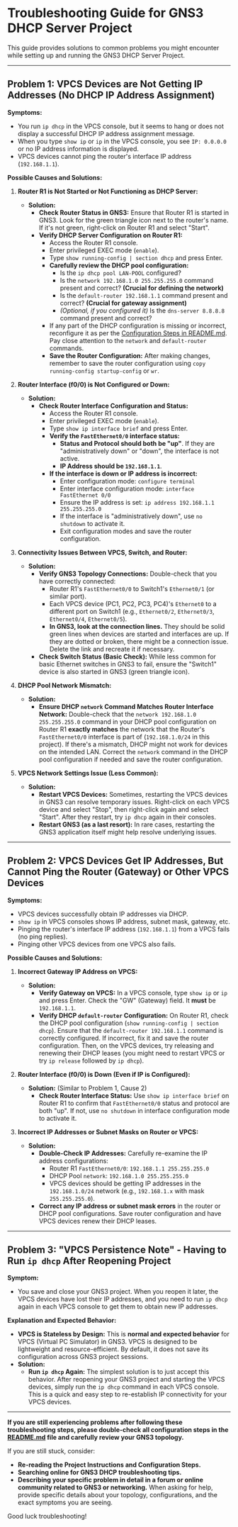 # Troubleshooting Guide for GNS3 DHCP Server Project

This guide provides solutions to common problems you might encounter while setting up and running the GNS3 DHCP Server Project.

---

## Problem 1: VPCS Devices are Not Getting IP Addresses (No DHCP IP Address Assignment)

**Symptoms:**

*   You run `ip dhcp` in the VPCS console, but it seems to hang or does not display a successful DHCP IP address assignment message.
*   When you type `show ip` or `ip` in the VPCS console, you see `IP: 0.0.0.0` or no IP address information is displayed.
*   VPCS devices cannot ping the router's interface IP address (`192.168.1.1`).

**Possible Causes and Solutions:**

1.  **Router R1 is Not Started or Not Functioning as DHCP Server:**
    *   **Solution:**
        *   **Check Router Status in GNS3:** Ensure that Router R1 is started in GNS3. Look for the green triangle icon next to the router's name. If it's not green, right-click on Router R1 and select "Start".
        *   **Verify DHCP Server Configuration on Router R1:**
            *   Access the Router R1 console.
            *   Enter privileged EXEC mode (`enable`).
            *   Type `show running-config | section dhcp` and press Enter.
            *   **Carefully review the DHCP pool configuration:**
                *   Is the `ip dhcp pool LAN-POOL` configured?
                *   Is the `network 192.168.1.0 255.255.255.0` command present and correct? **(Crucial for defining the network)**
                *   Is the `default-router 192.168.1.1` command present and correct? **(Crucial for gateway assignment)**
                *   *(Optional, if you configured it)* Is the `dns-server 8.8.8.8` command present and correct?
            *   If any part of the DHCP configuration is missing or incorrect, reconfigure it as per the [Configuration Steps in README.md](README.md#1-router-r1-configuration-dhcp-server). Pay close attention to the `network` and `default-router` commands.
            *   **Save the Router Configuration:**  After making changes, remember to save the router configuration using `copy running-config startup-config` or `wr`.

2.  **Router Interface (f0/0) is Not Configured or Down:**
    *   **Solution:**
        *   **Check Router Interface Configuration and Status:**
            *   Access the Router R1 console.
            *   Enter privileged EXEC mode (`enable`).
            *   Type `show ip interface brief` and press Enter.
            *   **Verify the `FastEthernet0/0` interface status:**
                *   **Status and Protocol should both be "up"**. If they are "administratively down" or "down", the interface is not active.
                *   **IP Address should be `192.168.1.1`**.
            *   **If the interface is down or IP address is incorrect:**
                *   Enter configuration mode: `configure terminal`
                *   Enter interface configuration mode: `interface FastEthernet 0/0`
                *   Ensure the IP address is set: `ip address 192.168.1.1 255.255.255.0`
                *   If the interface is "administratively down", use `no shutdown` to activate it.
                *   Exit configuration modes and save the router configuration.

3.  **Connectivity Issues Between VPCS, Switch, and Router:**
    *   **Solution:**
        *   **Verify GNS3 Topology Connections:** Double-check that you have correctly connected:
            *   Router R1's `FastEthernet0/0` to Switch1's `Ethernet0/1` (or similar port).
            *   Each VPCS device (PC1, PC2, PC3, PC4)'s `Ethernet0` to a different port on Switch1 (e.g., `Ethernet0/2`, `Ethernet0/3`, `Ethernet0/4`, `Ethernet0/5`).
            *   **In GNS3, look at the connection lines.** They should be solid green lines when devices are started and interfaces are up. If they are dotted or broken, there might be a connection issue. Delete the link and recreate it if necessary.
        *   **Check Switch Status (Basic Check):** While less common for basic Ethernet switches in GNS3 to fail, ensure the "Switch1" device is also started in GNS3 (green triangle icon).

4.  **DHCP Pool Network Mismatch:**
    *   **Solution:**
        *   **Ensure DHCP `network` Command Matches Router Interface Network:**  Double-check that the `network 192.168.1.0 255.255.255.0` command in your DHCP pool configuration on Router R1 **exactly matches** the network that the Router's `FastEthernet0/0` interface is part of (`192.168.1.0/24` in this project).  If there's a mismatch, DHCP might not work for devices on the intended LAN. Correct the `network` command in the DHCP pool configuration if needed and save the router configuration.

5.  **VPCS Network Settings Issue (Less Common):**
    *   **Solution:**
        *   **Restart VPCS Devices:** Sometimes, restarting the VPCS devices in GNS3 can resolve temporary issues. Right-click on each VPCS device and select "Stop", then right-click again and select "Start". After they restart, try `ip dhcp` again in their consoles.
        *   **Restart GNS3 (as a last resort):** In rare cases, restarting the GNS3 application itself might help resolve underlying issues.

---

## Problem 2: VPCS Devices Get IP Addresses, But Cannot Ping the Router (Gateway) or Other VPCS Devices

**Symptoms:**

*   VPCS devices successfully obtain IP addresses via DHCP.
*   `show ip` in VPCS consoles shows IP address, subnet mask, gateway, etc.
*   Pinging the router's interface IP address (`192.168.1.1`) from a VPCS fails (no ping replies).
*   Pinging other VPCS devices from one VPCS also fails.

**Possible Causes and Solutions:**

1.  **Incorrect Gateway IP Address on VPCS:**
    *   **Solution:**
        *   **Verify Gateway on VPCS:** In a VPCS console, type `show ip` or `ip` and press Enter. Check the "GW" (Gateway) field. It **must** be `192.168.1.1`.
        *   **Verify DHCP `default-router` Configuration:** On Router R1, check the DHCP pool configuration (`show running-config | section dhcp`). Ensure that the `default-router 192.168.1.1` command is correctly configured. If incorrect, fix it and save the router configuration. Then, on the VPCS devices, try releasing and renewing their DHCP leases (you might need to restart VPCS or try `ip release` followed by `ip dhcp`).

2.  **Router Interface (f0/0) is Down (Even if IP is Configured):**
    *   **Solution:** (Similar to Problem 1, Cause 2)
        *   **Check Router Interface Status:** Use `show ip interface brief` on Router R1 to confirm that `FastEthernet0/0` status and protocol are both "up".  If not, use `no shutdown` in interface configuration mode to activate it.

3.  **Incorrect IP Addresses or Subnet Masks on Router or VPCS:**
    *   **Solution:**
        *   **Double-Check IP Addresses:** Carefully re-examine the IP address configurations:
            *   Router R1 `FastEthernet0/0`: `192.168.1.1 255.255.255.0`
            *   DHCP Pool `network`: `192.168.1.0 255.255.255.0`
            *   VPCS devices should be getting IP addresses in the `192.168.1.0/24` network (e.g., `192.168.1.x` with mask `255.255.255.0`).
        *   **Correct any IP address or subnet mask errors** in the router or DHCP pool configurations. Save router configuration and have VPCS devices renew their DHCP leases.

---

## Problem 3:  "VPCS Persistence Note" - Having to Run `ip dhcp` After Reopening Project

**Symptom:**

*   You save and close your GNS3 project. When you reopen it later, the VPCS devices have lost their IP addresses, and you need to run `ip dhcp` again in each VPCS console to get them to obtain new IP addresses.

**Explanation and Expected Behavior:**

*   **VPCS is Stateless by Design:** This is **normal and expected behavior** for VPCS (Virtual PC Simulator) in GNS3. VPCS is designed to be lightweight and resource-efficient. By default, it does not save its configuration across GNS3 project sessions.
*   **Solution:**
    *   **Run `ip dhcp` Again:** The simplest solution is to just accept this behavior. After reopening your GNS3 project and starting the VPCS devices, simply run the `ip dhcp` command in each VPCS console. This is a quick and easy step to re-establish IP connectivity for your VPCS devices.

---

**If you are still experiencing problems after following these troubleshooting steps, please double-check all configuration steps in the [README.md](README.md) file and carefully review your GNS3 topology.**

If you are still stuck, consider:

*   **Re-reading the Project Instructions and Configuration Steps.**
*   **Searching online for GNS3 DHCP troubleshooting tips.**
*   **Describing your specific problem in detail in a forum or online community related to GNS3 or networking.** When asking for help, provide specific details about your topology, configurations, and the exact symptoms you are seeing.

Good luck troubleshooting!
